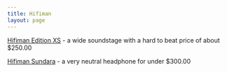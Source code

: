 ```yaml
---
title: Hifiman
layout: page
---
```

[Hifiman Edition XS](http://hifiman.com) - a wide soundstage with a hard to beat price of about $250.00

[Hifiman Sundara](http://hifiman.com) - a very neutral headphone for under $300.00
